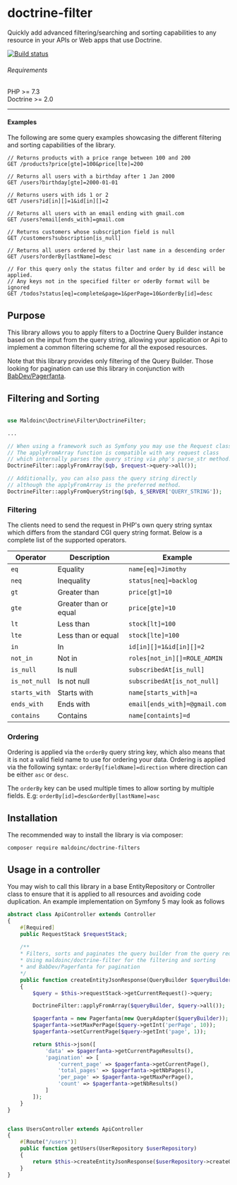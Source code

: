# doctrine-filter

Quickly add advanced filtering/searching and sorting capabilities to any resource in your APIs or Web apps
that use Doctrine.

<a href="https://travis-ci.com/github/maldoinc/doctrine-filter"><img src='https://api.travis-ci.com/maldoinc/doctrine-filter.svg?branch=master'  alt="Build status"/></a>

###### Requirements

PHP >= 7.3 <br />
Doctrine >= 2.0

---

#### Examples

The following are some query examples showcasing the different filtering and sorting capabilities of the library.

```http request
// Returns products with a price range between 100 and 200
GET /products?price[gte]=100&price[lte]=200

// Returns all users with a birthday after 1 Jan 2000
GET /users?birthday[gte]=2000-01-01

// Returns users with ids 1 or 2
GET /users?id[in][]=1&id[in][]=2

// Returns all users with an email ending with gmail.com
GET /users?email[ends_with]=gmail.com

// Returns customers whose subscription field is null
GET /customers?subscription[is_null]

// Returns all users ordered by their last name in a descending order
GET /users?orderBy[lastName]=desc

// For this query only the status filter and order by id desc will be applied.
// Any keys not in the specified filter or oderBy format will be ignored
GET /todos?status[eq]=complete&page=1&perPage=10&orderBy[id]=desc
``` 

## Purpose

This library allows you to apply filters to a Doctrine Query Builder instance based on the input from the query string,
allowing your application or Api to implement a common filtering scheme for all the exposed resources.

Note that this library provides only filtering of the Query Builder. 
Those looking for pagination can use this library in conjunction with [BabDev/Pagerfanta](https://github.com/BabDev/Pagerfanta).

## Filtering and Sorting

```php

use Maldoinc\Doctrine\Filter\DoctrineFilter;

... 

// When using a framework such as Symfony you may use the Request class
// The applyFromArray function is compatible with any request class
// which internally parses the query string via php's parse_str method.
DoctrineFilter::applyFromArray($qb, $request->query->all());

// Additionally, you can also pass the query string directly
// although the applyFromArray is the preferred method.
DoctrineFilter::applyFromQueryString($qb, $_SERVER['QUERY_STRING']);
```

### Filtering

The clients need to send the request in PHP's own query string syntax which differs from the
standard CGI query string format. Below is a complete list of the supported operators.

| Operator        | Description           | Example
| --------------- | --------------------- | -----------------
| `eq`            | Equality              | `name[eq]=Jimothy`
| `neq`           | Inequality            | `status[neq]=backlog`
| `gt`            | Greater than          | `price[gt]=10`
| `gte`           | Greater than or equal | `price[gte]=10`
| `lt`            | Less than             | `stock[lt]=100`
| `lte`           | Less than or equal    | `stock[lte]=100`
| `in`            | In                    | `id[in][]=1&id[in][]=2`
| `not_in`        | Not in                | `roles[not_in][]=ROLE_ADMIN`
| `is_null`       | Is null               | `subscribedAt[is_null]`
| `is_not_null`   | Is not null           | `subscribedAt[is_not_null]`
| `starts_with`   | Starts with           | `name[starts_with]=a`
| `ends_with`     | Ends with             | `email[ends_with]=@gmail.com`
| `contains`      | Contains              | `name[containts]=d`

### Ordering

Ordering is applied via the `orderBy` query string key, which also means that it is not a valid field name to use 
for ordering your data. Ordering is applied via the following syntax: `orderBy[fieldName]=direction` where direction
can be either `asc` or `desc`. 

The `orderBy` key can be used multiple times to allow sorting by multiple fields.
E.g: `orderBy[id]=desc&orderBy[lastName]=asc`

## Installation

The recommended way to install the library is via composer:

```
composer require maldoinc/doctrine-filters
```

## Usage in a controller

You may wish to call this library in a base EntityRepository or Controller class to ensure that it is applied to all
resources and avoiding code duplication. An example implementation on Symfony 5 may look as follows

```php
abstract class ApiController extends Controller
{
    #[Required]
    public RequestStack $requestStack;
    
    /**
    * Filters, sorts and paginates the query builder from the query request parameters
    * Using maldoinc/doctrine-filter for the filtering and sorting 
    * and BabDev/Pagerfanta for pagination
    */
    public function createEntityJsonResponse(QueryBuilder $queryBuilder): JsonResponse
    {
        $query = $this->requestStack->getCurrentRequest()->query;

        DoctrineFilter::applyFromArray($queryBuilder, $query->all());

        $pagerfanta = new Pagerfanta(new QueryAdapter($queryBuilder));
        $pagerfanta->setMaxPerPage($query->getInt('perPage', 10));
        $pagerfanta->setCurrentPage($query->getInt('page', 1));

        return $this->json([
            'data' => $pagerfanta->getCurrentPageResults(),
            'pagination' => [
                'current_page' => $pagerfanta->getCurrentPage(),
                'total_pages' => $pagerfanta->getNbPages(),
                'per_page' => $pagerfanta->getMaxPerPage(),
                'count' => $pagerfanta->getNbResults()
            ]
        ]);
    }
}


class UsersController extends ApiController
{
    #[Route("/users")]
    public function getUsers(UserRepository $userRepository)
    { 
        return $this->createEntityJsonResponse($userRepository->createQueryBuilder('u'))
    }
}
```

